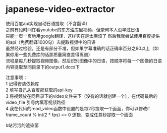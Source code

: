 # japanese-video-extractor
使用百度api实现自动日语提取（不含翻译）  
之前有段时间在看youtube的东方油库里视频，但奈何本人没学过日语  
只能一页一页地用google翻译，这样实在是太麻烦了
然后我就尝试使用百度提供的api（免费翻译1000句）去提取视频中的日语  
虽然经过检验，还是有部分不准，但如果字幕准确的话正确率百分之90以上（如果你用一些免费库的话那质量简直差得离谱）  
流程是每几秒提取视频图像，然后识别图像中的日语，按顺序将每一个图像的日语内容提取至同目录下的output1.docx下

注意事项：  
1 记得安装依赖库  
2 填写自己从百度那获取的api-key  
3 将视频放在同目录下的video文件夹下（没有的话就创建一个），在代码最后的video_file 引号内填写视频路径  
4 我在代码的read_video函数中设置的是每2秒提取一个画面，你可以修改if frame_count % int(2 * fps) == 0 逻辑，变成任意秒提取一个画面  

b站污污的渲染菌
